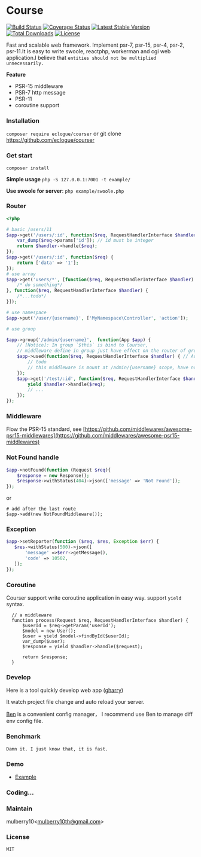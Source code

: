 # Course
[![Build Status](https://travis-ci.org/eclogue/courser.svg?branch=master)](https://travis-ci.org/eclogue/courser)
[![Coverage Status](https://coveralls.io/repos/github/eclogue/courser/badge.svg?branch=master)](https://coveralls.io/github/eclogue/courser?branch=master)
[![Latest Stable Version](https://poser.pugx.org/eclogue/courser/version)](https://packagist.org/packages/eclogue/courser)
[![Total Downloads](https://poser.pugx.org/eclogue/courser/downloads)](https://packagist.org/packages/eclogue/courser)
[![License](https://poser.pugx.org/eclogue/courser/license)](https://packagist.org/packages/eclogue/courser)

Fast and scalable web framework. Implement psr-7, psr-15, psr-4, psr-2, psr-11.It is easy to write swoole, reactphp, workerman and cgi web application.I believe that 
`entities should not be multiplied unnecessarily.` 

**Feature**
- PSR-15 middleware
- PSR-7 http message
- PSR-11
- coroutine support


### Installation
`composer require eclogue/courser` or git clone https://github.com/eclogue/courser

### Get start

`composer install` 

**Simple usage** `php -S 127.0.0.1:7001 -t example/`


**Use swoole for server**: `php example/swoole.php`




### Router

```php
<?php

# basic /users/11
$app->get('/users/:id', function($req, RequestHandlerInterface $handler) {
    var_dump($req->params['id']); // id must be integer
    return $handler->handle($req);
});
$app->get('/users/:id', function($req) {
    return ['data' => '1'];
});
# use array
$app->get('users/*', [function($req, RequestHandlerInterface $handler) {
    /* do something*/
}, function($req, RequestHandlerInterface $handler) {
    /*...todo*/
}]);

# use namespace
$app->put('/user/{username}', ['MyNamespace\Controller', 'action']);

# use group

$app->group('/admin/{username}',  function(App $app) {
    // [Notice]: In group `$this` is bind to Courser,
    // middleware define in group just have effect on the router of group scope 
    $app->used(function($req, RequestHandlerInterface $handler) { // Add group middleware
        // todo
        // this middleware is mount at /admin/{username} scope, have not effect outside of this group.
    });
    $app->get('/test/:id', function($req, RequestHandlerInterface $handler) {
        yield $handler->handle($req);
        // ...
    });
});
```
 
### Middleware

 Flow the PSR-15 standard, 
 see [https://github.com/middlewares/awesome-psr15-middlewares](https://github.com/middlewares/awesome-psr15-middlewares) 
  


### Not Found handle

```php
$app->notFound(function (Request $req){
    $response = new Response();
    $response->withStatus(404)->json(['message' => 'Not Found']);
});
```

or

```
# add after the last route
$app->add(new NotFoundMiddleware());
```

### Exception
```php
$app->setReporter(function ($req, $res, Exception $err) {
   $res->withStatus(500)->json([
       'message' =>$err->getMessage(),
       'code' => 10502,
   ]);
});

```

### Coroutine

  Courser support write coroutine application in easy way. support `yield`  syntax. 
  ```
    // a middleware
    function process(Request $req, RequestHandlerInterface $handler) {
        $userId = $req->getParam('userId');
        $model = new User();
        $user = yield $model->findById($userId);
        var_dump($user);
        $response = yield $handler->handle($request);

        return $response;
    }
  ```

### Develop
 Here is a tool quickly develop web app ([gharry](https://github.com/eclogue/gharry))

 It watch project file change and auto reload your server.
 
 [Ben](https://github.com/eclogue/ben) is a convenient config manager， I recommend use Ben to manage diff env config file.

### Benchmark
    Damn it. I just know that, it is fast.

### Demo

 - [Example](https://github.com/eclogue/knight)
 
### Coding...

### Maintain

mulberry10<[mulberry10th@gmail.com]()>

### License
    MIT


